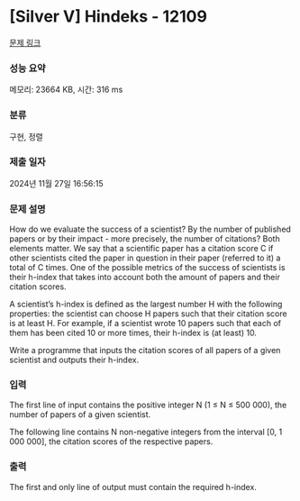 # [Silver V] Hindeks - 12109 

[문제 링크](https://www.acmicpc.net/problem/12109) 

### 성능 요약

메모리: 23664 KB, 시간: 316 ms

### 분류

구현, 정렬

### 제출 일자

2024년 11월 27일 16:56:15

### 문제 설명

<p>How do we evaluate the success of a scientist? By the number of published papers or by their impact - more precisely, the number of citations? Both elements matter. We say that a scientific paper has a citation score C if other scientists cited the paper in question in their paper (referred to it) a total of C times. One of the possible metrics of the success of scientists is their h-index that takes into account both the amount of papers and their citation scores.</p>

<p>A scientist’s h-index is defined as the largest number H with the following properties: the scientist can choose H papers such that their citation score is at least H. For example, if a scientist wrote 10 papers such that each of them has been cited 10 or more times, their h-index is (at least) 10.</p>

<p>Write a programme that inputs the citation scores of all papers of a given scientist and outputs their h-index.</p>

### 입력 

 <p>The first line of input contains the positive integer N (1 ≤ N ≤ 500 000), the number of papers of a given scientist.</p>

<p>The following line contains N non-negative integers from the interval [0, 1 000 000], the citation scores of the respective papers.</p>

### 출력 

 <p>The first and only line of output must contain the required h-index.</p>

